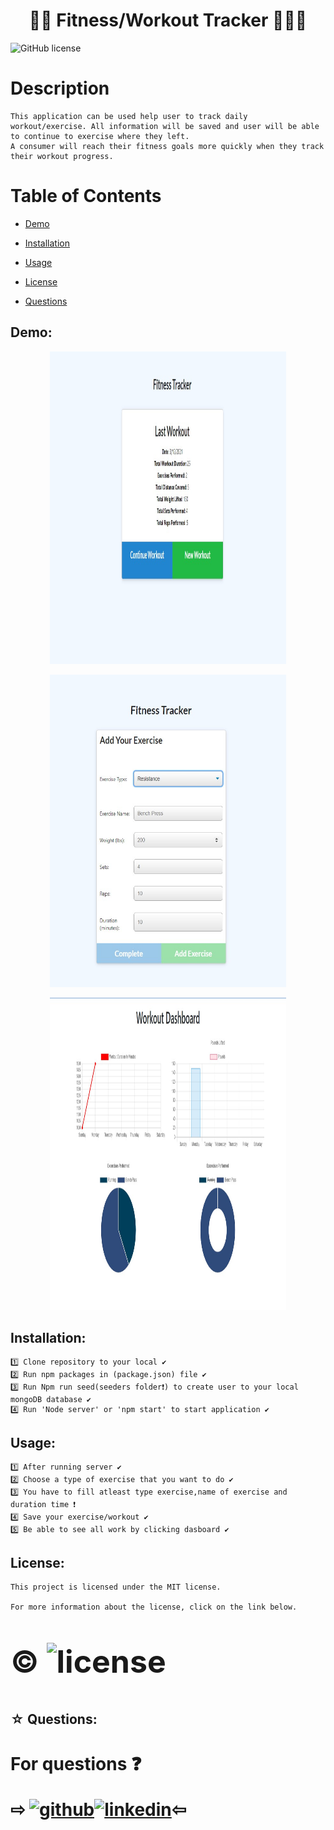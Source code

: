 <link rel="stylesheet" href="https://use.fontawesome.com/releases/v5.8.1/css/all.css"
        integrity="sha384-50oBUHEmvpQ+1lW4y57PTFmhCaXp0ML5d60M1M7uH2+nqUivzIebhndOJK28anvf" crossorigin="anonymous" />


<h1 align="center", margin="2%">                        🏋️‍♀️ Fitness/Workout Tracker 🏋🏾‍♂️</h1>

![GitHub license](https://img.shields.io/badge/license-MIT2.0-blue.svg)

<h1>Description</h1>

    This application can be used help user to track daily workout/exercise. All information will be saved and user will be able to continue to exercise where they left.
    A consumer will reach their fitness goals more quickly when they track their workout progress.


<h1> Table of Contents </h1>

* [Demo](#Demo)

* [Installation](#installation)
  
* [Usage](#usage)


* [License](#license)

 
* [Questions](#Questions)


## Demo:

<p align="center">
<img  src="./public/assets/user.jpg" width="75%" height="500px">
</p>

<p align="center">
<img src="./public/assets/tracker.jpg" width="75%" height="500px">
</p>

<p align="center">
<img src="./public/assets/dashboard.jpg" width="75%" height="500px">
</p>


## Installation:
    1️⃣ Clone repository to your local ✔
    2️⃣ Run npm packages in (package.json) file ✔
    3️⃣ Run Npm run seed(seeders folder❗️) to create user to your local mongoDB database ✔
    4️⃣ Run 'Node server' or 'npm start' to start application ✔
##  Usage:
    1️⃣ After running server ✔
    2️⃣ Choose a type of exercise that you want to do ✔
    3️⃣ You have to fill atleast type exercise,name of exercise and duration time ❗️    
    4️⃣ Save your exercise/workout ✔
    5️⃣ Be able to see all work by clicking dasboard ✔

##  License:
    This project is licensed under the MIT license.

    For more information about the license, click on the link below.

<h1>
<div  style="font-size:50px">  

©  ![license](https://img.shields.io/badge/license-MIT-green.svg)

</div>

</h1>

## ☆ Questions:
   
<h1>
     For questions ❓ 

                              




⇨ [![github](https://cloud.githubusercontent.com/assets/17016297/18839843/0e06a67a-83d2-11e6-993a-b35a182500e0.png)][1][![linkedin](https://cloud.githubusercontent.com/assets/17016297/18839848/0fc7e74e-83d2-11e6-8c6a-277fc9d6e067.png)][2]⇦  



[1]: https://github.com/fatihay53
[2]: https://www.linkedin.com/in/fatih-sultan-ay-211689181/

</h1>
